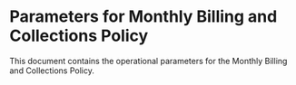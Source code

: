 # Parameters for Monthly Billing and Collections Policy

This document contains the operational parameters for the Monthly Billing and Collections Policy.
